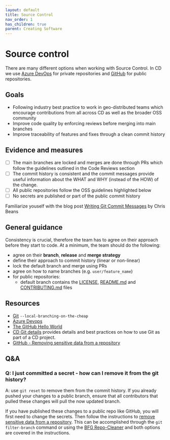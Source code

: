```yaml
---
layout: default
title: Source Control
nav_order: 1
has_children: true
parent: Creating Software
---
```

# Source control
There are many different options when working with Source Control. In CD we use [Azure DevOps](https://dev.azure.com) for private repositories and [GitHub](https://github.com/) for public repositories.

## Goals
* Following industry best practice to work in geo-distributed teams which encourage contributions from all across CD as well as the broader OSS community
* Improve code quality by enforcing reviews before merging into main branches
* Improve traceability of features and fixes through a clean commit history

## Evidence and measures
- [ ] The main branches are locked and merges are done through PRs which follow the guidelines outlined in the Code Reviews section
- [ ] The commit history is consistent and the commit messages provide useful information about the WHAT and WHY (instead of the HOW) of the change.
- [ ] All public repositories follow the OSS guidelines highlighted below
- [ ] No secrets are published or part of the public commit history

Familiarize youself with the blog post [Writing Git Commit Messages](https://chris.beams.io/posts/git-commit/) by Chris Beans

## General guidance
Consistency is crucial, therefore the team has to agree on their approach before they start to code. At a minimum, the team should do the following:
* agree on their **branch**, **release** and **merge strategy**
* define their approach to commit history (linear or non-linear)
* lock the default branch and merge using PRs
* agree on how to name branches (e.g. `user/feature_name`)
* for public repositories:
  * default branch contains the [LICENSE](../Templates/LICENSE), [README.md](../Templates/README.md) and [CONTRIBUTING.md](../Templates/CONTRIBUTING.md) files

## Resources
* [Git](https://git-scm.com/) `--local-branching-on-the-cheap`
* [Azure Devops](https://dev.azure.com)
* [The GitHub Hello World](https://guides.github.com/activities/hello-world/)
* [CD Git details](SourceControlDetails.md) provides details and best practices on how to use Git as part of a CD project.
* [GitHub - Removing sensitive data from a repository](https://help.github.com/articles/removing-sensitive-data-from-a-repository/)

## Q&A
### Q: I just committed a secret - how can I remove it from the git history?
A: use `git reset` to remove them from the commit history. If you already pushed your changes to a public branch, ensure that all contributors that pulled these changes will pull the now updated branch.

  If you have published these changes to a public repo like GitHub, you will first need to change the secrets. Then follow the instructions to [remove sensitive data from a repository](https://help.github.com/articles/removing-sensitive-data-from-a-repository/). This can be accomplished through the `git filter-branch` command or using the [BFG Repo-Cleaner](https://rtyley.github.io/bfg-repo-cleaner/) and both options are covered in the instructions.
